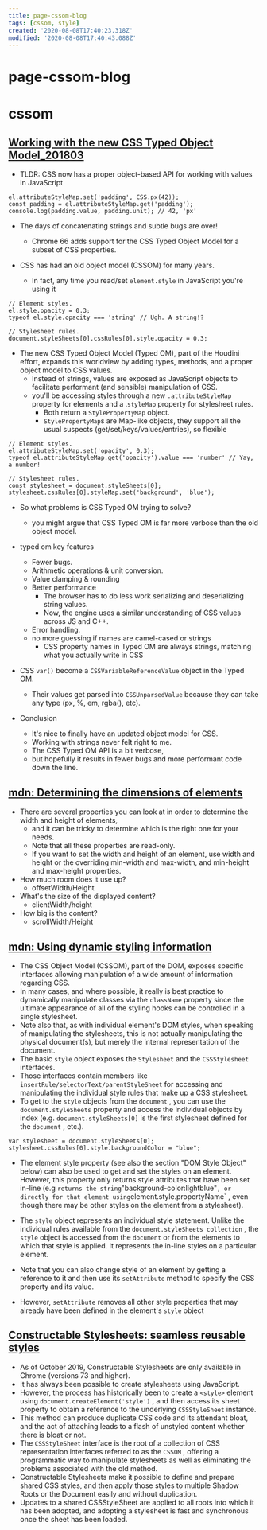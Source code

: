 ```yaml
---
title: page-cssom-blog
tags: [cssom, style]
created: '2020-08-08T17:40:23.318Z'
modified: '2020-08-08T17:40:43.088Z'
---
```


# page-cssom-blog

# cssom

## [Working with the new CSS Typed Object Model_201803](https://developers.google.com/web/updates/2018/03/cssom)

- TLDR: CSS now has a proper object-based API for working with values in JavaScript

``` JS
el.attributeStyleMap.set('padding', CSS.px(42));
const padding = el.attributeStyleMap.get('padding');
console.log(padding.value, padding.unit); // 42, 'px'
```

- The days of concatenating strings and subtle bugs are over!
  - Chrome 66 adds support for the CSS Typed Object Model for a subset of CSS properties.

- CSS has had an old object model (CSSOM) for many years. 
  - In fact, any time you read/set `element.style` in JavaScript you're using it

``` JS
// Element styles.
el.style.opacity = 0.3;
typeof el.style.opacity === 'string' // Ugh. A string!?

// Stylesheet rules.
document.styleSheets[0].cssRules[0].style.opacity = 0.3;
```

- The new CSS Typed Object Model (Typed OM), part of the Houdini effort, expands this worldview by adding types, methods, and a proper object model to CSS values. 
  - Instead of strings, values are exposed as JavaScript objects to facilitate performant (and sensible) manipulation of CSS.
  - you'll be accessing styles through a new `.attributeStyleMap` property for elements and a .`styleMap` property for stylesheet rules. 
    - Both return a `StylePropertyMap` object.
    - `StylePropertyMap`s are Map-like objects, they support all the usual suspects (get/set/keys/values/entries), so flexible

``` JS
// Element styles.
el.attributeStyleMap.set('opacity', 0.3);
typeof el.attributeStyleMap.get('opacity').value === 'number' // Yay, a number!

// Stylesheet rules.
const stylesheet = document.styleSheets[0];
stylesheet.cssRules[0].styleMap.set('background', 'blue');
```

- So what problems is CSS Typed OM trying to solve? 
  - you might argue that CSS Typed OM is far more verbose than the old object model. 
- typed om key features
  - Fewer bugs.
  - Arithmetic operations & unit conversion.
  - Value clamping & rounding
  - Better performance
    - The browser has to do less work serializing and deserializing string values. 
    - Now, the engine uses a similar understanding of CSS values across JS and C++.
  - Error handling.
  - no more guessing if names are camel-cased or strings
    - CSS property names in Typed OM are always strings, matching what you actually write in CSS

- CSS `var()` become a `CSSVariableReferenceValue` object in the Typed OM. 
  - Their values get parsed into `CSSUnparsedValue` because they can take any type (px, %, em, rgba(), etc).

- Conclusion
  - It's nice to finally have an updated object model for CSS. 
  - Working with strings never felt right to me. 
  - The CSS Typed OM API is a bit verbose, 
  - but hopefully it results in fewer bugs and more performant code down the line.

## [mdn: Determining the dimensions of elements](https://developer.mozilla.org/en-US/docs/Web/API/CSS_Object_Model/Determining_the_dimensions_of_elements)

- There are several properties you can look at in order to determine the width and height of elements, 
  - and it can be tricky to determine which is the right one for your needs.
  - Note that all these properties are read-only. 
  - If you want to set the width and height of an element, use width and height or the overriding min-width and max-width, and min-height and max-height properties.
- How much room does it use up?
  - offsetWidth/Height
- What's the size of the displayed content?
  - clientWidth/height
- How big is the content?
  - scrollWidth/Height

## [mdn: Using dynamic styling information](https://developer.mozilla.org/en-US/docs/Web/API/CSS_Object_Model/Using_dynamic_styling_information)

- The CSS Object Model (CSSOM), part of the DOM, exposes specific interfaces allowing manipulation of a wide amount of information regarding CSS. 
- In many cases, and where possible, it really is best practice to dynamically manipulate classes via the `className` property since the ultimate appearance of all of the styling hooks can be controlled in a single stylesheet.
- Note also that, as with individual element's DOM styles, when speaking of manipulating the stylesheets, this is not actually manipulating the physical document(s), but merely the internal representation of the document.
- The basic `style` object exposes the `Stylesheet` and the `CSSStylesheet` interfaces. 
- Those interfaces contain members like `insertRule/selectorText/parentStyleSheet` for accessing and manipulating the individual style rules that make up a CSS stylesheet.
- To get to the `style` objects from the `document` , you can use the `document.styleSheets` property and access the individual objects by index (e.g. `document.styleSheets[0]` is the first stylesheet defined for the `document` , etc.).

``` JS
var stylesheet = document.styleSheets[0];
stylesheet.cssRules[0].style.backgroundColor = "blue";
```

- The element style property (see also the section "DOM Style Object" below) can also be used to get and set the styles on an element. However, this property only returns style attributes that have been set in-line (e.g <td style="background-color: lightblue">` returns the string `"background-color:lightblue"` , or directly for that element using `element.style.propertyName` , even though there may be other styles on the element from a stylesheet).

- The `style` object represents an individual style statement. Unlike the individual rules available from the `document.styleSheets collection` , the `style` object is accessed from the `document` or from the elements to which that style is applied. It represents the in-line styles on a particular element.
- Note that you can also change style of an element by getting a reference to it and then use its `setAttribute` method to specify the CSS property and its value.
- However,  `setAttribute` removes all other style properties that may already have been defined in the element's `style` object

## [Constructable Stylesheets: seamless reusable styles](https://developers.google.com/web/updates/2019/02/constructable-stylesheets)

- As of October 2019, Constructable Stylesheets are only available in Chrome (versions 73 and higher).
- It has always been possible to create stylesheets using JavaScript. 
- However, the process has historically been to create a `<style>` element using `document.createElement('style')` , and then access its sheet property to obtain a reference to the underlying `CSSStyleSheet` instance. 
- This method can produce duplicate CSS code and its attendant bloat, and the act of attaching leads to a flash of unstyled content whether there is bloat or not. 
- The `CSSStyleSheet` interface is the root of a collection of CSS representation interfaces referred to as the `CSSOM` , offering a programmatic way to manipulate stylesheets as well as eliminating the problems associated with the old method.
- Constructable Stylesheets make it possible to define and prepare shared CSS styles, and then apply those styles to multiple Shadow Roots or the Document easily and without duplication. 
- Updates to a shared CSSStyleSheet are applied to all roots into which it has been adopted, and adopting a stylesheet is fast and synchronous once the sheet has been loaded.
